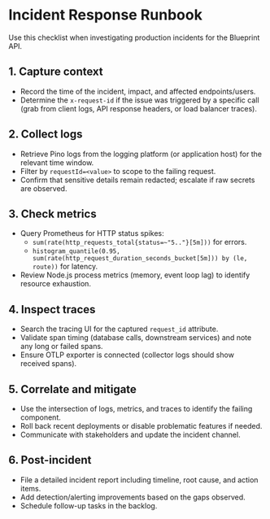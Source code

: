 # Incident Response Runbook

Use this checklist when investigating production incidents for the Blueprint API.

## 1. Capture context
- Record the time of the incident, impact, and affected endpoints/users.
- Determine the `x-request-id` if the issue was triggered by a specific call (grab from client logs, API response headers, or load balancer traces).

## 2. Collect logs
- Retrieve Pino logs from the logging platform (or application host) for the relevant time window.
- Filter by `requestId=<value>` to scope to the failing request.
- Confirm that sensitive details remain redacted; escalate if raw secrets are observed.

## 3. Check metrics
- Query Prometheus for HTTP status spikes:
  - `sum(rate(http_requests_total{status=~"5.."}[5m]))` for errors.
  - `histogram_quantile(0.95, sum(rate(http_request_duration_seconds_bucket[5m])) by (le, route))` for latency.
- Review Node.js process metrics (memory, event loop lag) to identify resource exhaustion.

## 4. Inspect traces
- Search the tracing UI for the captured `request_id` attribute.
- Validate span timing (database calls, downstream services) and note any long or failed spans.
- Ensure OTLP exporter is connected (collector logs should show received spans).

## 5. Correlate and mitigate
- Use the intersection of logs, metrics, and traces to identify the failing component.
- Roll back recent deployments or disable problematic features if needed.
- Communicate with stakeholders and update the incident channel.

## 6. Post-incident
- File a detailed incident report including timeline, root cause, and action items.
- Add detection/alerting improvements based on the gaps observed.
- Schedule follow-up tasks in the backlog.
